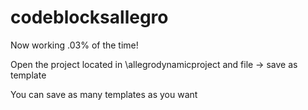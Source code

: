 # codeblocksallegro
Now working .03% of the time!

Open the project located in \allegrodynamicproject and file -> save as template

You can save as many templates as you want
